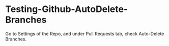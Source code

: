 # Testing-Github-AutoDelete-Branches
Go to Settings of the Repo, and under Pull Requests tab, check Auto-Delete Branches.
